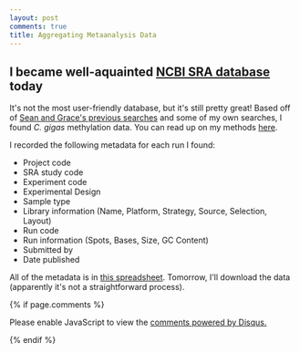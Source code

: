 ```yaml
---
layout: post
comments: true
title: Aggregating Metaanalysis Data
---
```


## I became well-aquainted [NCBI SRA database](https://www.ncbi.nlm.nih.gov/sra/) today

It's not the most user-friendly database, but it's still pretty great! Based off of [Sean and Grace's previous searches](http://rpubs.com/seanb80/267942) and some of my own searches, I found *C. gigas* methylation data. You can read up on my methods [here](https://github.com/RobertsLab/paper-gigas-metaanalysis/blob/master/notebooks/2017-04-18-Data-collection.ipynb).

I recorded the following metadata for each run I found:

- Project code
- SRA study code
- Experiment code
- Experimental Design
- Sample type
- Library information (Name, Platform, Strategy, Source, Selection, Layout)
- Run code
- Run information (Spots, Bases, Size, GC Content)
- Submitted by
- Date published

All of the metadata is in [this spreadsheet](https://github.com/RobertsLab/paper-gigas-metaanalysis/blob/master/data/metaanalysis-data-sources.xlsx). Tomorrow, I'll download the data (apparently it's not a straightforward process).

{% if page.comments %}

<div id="disqus_thread"></div>
<script>

/**
*  RECOMMENDED CONFIGURATION VARIABLES: EDIT AND UNCOMMENT THE SECTION BELOW TO INSERT DYNAMIC VALUES FROM YOUR PLATFORM OR CMS.
*  LEARN WHY DEFINING THESE VARIABLES IS IMPORTANT: https://disqus.com/admin/universalcode/#configuration-variables*/
/*
var disqus_config = function () {
this.page.url = PAGE_URL;  // Replace PAGE_URL with your page's canonical URL variable
this.page.identifier = PAGE_IDENTIFIER; // Replace PAGE_IDENTIFIER with your page's unique identifier variable
};
*/
(function() { // DON'T EDIT BELOW THIS LINE
var d = document, s = d.createElement('script');
s.src = 'https://the-responsible-grad-student.disqus.com/embed.js';
s.setAttribute('data-timestamp', +new Date());
(d.head || d.body).appendChild(s);
})();
</script>
<noscript>Please enable JavaScript to view the <a href="https://disqus.com/?ref_noscript">comments powered by Disqus.</a></noscript>

{% endif %}

<script id="dsq-count-scr" src="//the-responsible-grad-student.disqus.com/count.js" async></script>

